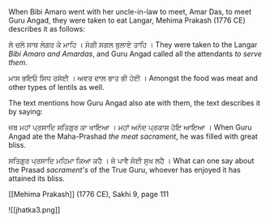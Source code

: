 When Bibi Amaro went with her uncle-in-law to meet, Amar Das, to meet Guru Angad, they were taken to eat Langar, Mehima Prakash (1776 CE) describes it as follows:

ਲੇ ਚਲੇ ਸਾਥ ਲੰਗਰ ਕੇ ਮਾਹਿ । ਸੰਗੀ ਸਗਲ ਬੁਲਾਏ ਤਾਹਿ ।
They were taken to the Langar *Bibi Amaro and Amardas*, and Guru Angad called all the attendants *to serve them*.

ਮਾਸ ਭਇਓ ਸਿਧ ਰਸੋਈ । ਅਵਰ ਦਾਲ ਭਾਤ ਭੀ ਹੋਈ ।
Amongst the food was meat and other types of lentils as well.

The text mentions how Guru Angad also ate with them, the text describes it by saying:

ਜਬ ਮਹਾਂ ਪ੍ਰਸਾਦਿ ਸਤਿਗੁਰ ਕਾ ਖਾਇਆ । ਮਹਾਂ ਅਨੰਦ ਪ੍ਰਕਾਸ ਹੋਇ ਆਇਆ ।
When Guru Angad ate the Maha-Prashad *the meat sacrament*, he was filled with great bliss.

ਸਤਿਗੁਰ ਪ੍ਰਸਾਦਿ ਮਹਿਮਾ ਕਿਆ ਕਹੈ । ਜੋ ਪਾਵੈ ਸੋਈ ਸੁਖ ਲਹੈ ।
What can one say about the Prasad *sacrament's* of the True Guru, whoever has enjoyed it has attained its bliss.

[[Mehima Prakash]] (1776 CE), Sakhi 9, page 111

![[jhatka3.png]]